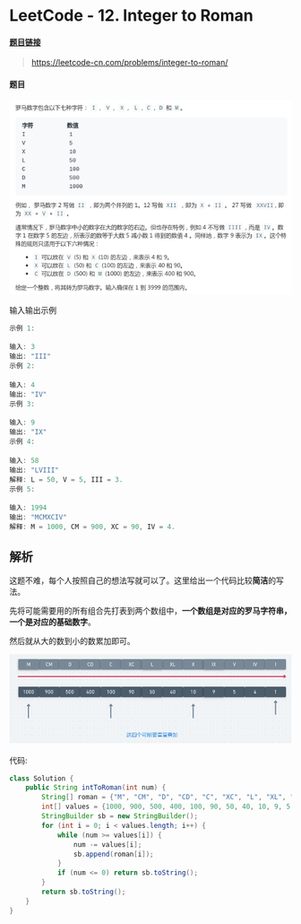 # LeetCode - 12. Integer to Roman

#### [题目链接](https://leetcode-cn.com/problems/integer-to-roman/)

> https://leetcode-cn.com/problems/integer-to-roman/

#### 题目

![12_t.png](images/12_t.png)

输入输出示例

```java
示例 1:

输入: 3
输出: "III"
示例 2:

输入: 4
输出: "IV"
示例 3:

输入: 9
输出: "IX"
示例 4:

输入: 58
输出: "LVIII"
解释: L = 50, V = 5, III = 3.
示例 5:

输入: 1994
输出: "MCMXCIV"
解释: M = 1000, CM = 900, XC = 90, IV = 4.
```

## 解析

这题不难，每个人按照自己的想法写就可以了。这里给出一个代码比较**简洁**的写法。



先将可能需要用的所有组合先打表到两个数组中，**一个数组是对应的罗马字符串，一个是对应的基础数字**。

然后就从大的数到小的数累加即可。

<div align="center"><img src="images/12_s.png"></div><br>
代码: 

```java
class Solution {
    public String intToRoman(int num) {
        String[] roman = {"M", "CM", "D", "CD", "C", "XC", "L", "XL", "X", "IX", "V", "IV", "I"};
        int[] values = {1000, 900, 500, 400, 100, 90, 50, 40, 10, 9, 5, 4, 1};
        StringBuilder sb = new StringBuilder();
        for (int i = 0; i < values.length; i++) {
            while (num >= values[i]) {
                num -= values[i];
                sb.append(roman[i]);
            }
            if (num <= 0) return sb.toString();
        }
        return sb.toString();
    }
}
```



